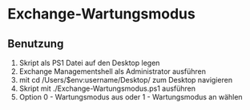# Exchange-Wartungsmodus
## Benutzung

1. Skript als PS1 Datei auf den Desktop legen
2. Exchange Managementshell als Administrator ausführen
3. mit cd /Users/$env:username/Desktop/ zum Desktop navigieren
4. Skript mit ./Exchange-Wartungsmodus.ps1 ausführen
5. Option 0 - Wartungsmodus aus oder 1 - Wartungsmodus an wählen
